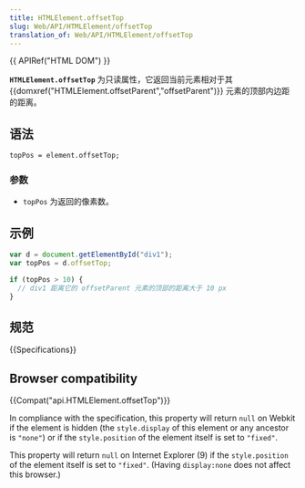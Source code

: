 ```yaml
---
title: HTMLElement.offsetTop
slug: Web/API/HTMLElement/offsetTop
translation_of: Web/API/HTMLElement/offsetTop
---
```

{{ APIRef("HTML DOM") }}

**`HTMLElement.offsetTop`** 为只读属性，它返回当前元素相对于其 {{domxref("HTMLElement.offsetParent","offsetParent")}} 元素的顶部内边距的距离。

## 语法

```plain
topPos = element.offsetTop;
```

### 参数

- `topPos` 为返回的像素数。

## 示例

```js
var d = document.getElementById("div1");
var topPos = d.offsetTop;

if (topPos > 10) {
  // div1 距离它的 offsetParent 元素的顶部的距离大于 10 px
}
```

## 规范

{{Specifications}}

## Browser compatibility

{{Compat("api.HTMLElement.offsetTop")}}

In compliance with the specification, this property will return `null` on Webkit if the element is hidden (the `style.display` of this element or any ancestor is `"none"`) or if the `style.position` of the element itself is set to `"fixed"`.

This property will return `null` on Internet Explorer (9) if the `style.position` of the element itself is set to `"fixed"`. (Having `display:none` does not affect this browser.)
